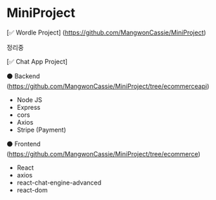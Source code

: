 # MiniProject



[✅ Wordle Project] (https://github.com/MangwonCassie/MiniProject)

정리중


[✅ Chat App Project] 

⚫ Backend (https://github.com/MangwonCassie/MiniProject/tree/ecommerceapi)
- Node JS
- Express
- cors
- Axios
- Stripe (Payment)

⚫ Frontend (https://github.com/MangwonCassie/MiniProject/tree/ecommerce)
- React
- axios
- react-chat-engine-advanced
- react-dom
